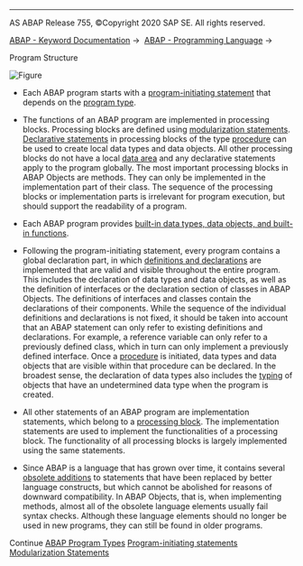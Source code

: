   

* * *

AS ABAP Release 755, ©Copyright 2020 SAP SE. All rights reserved.

[ABAP - Keyword Documentation](javascript:call_link\('abenabap.htm'\)) →  [ABAP - Programming Language](javascript:call_link\('abenabap_reference.htm'\)) → 

Program Structure

![Figure](abdoc_program.gif)

-   Each ABAP program starts with a [program-initiating statement](javascript:call_link\('abenabap_program_statement.htm'\)) that depends on the [program type](javascript:call_link\('abenprogram_type_oview.htm'\)).

-   The functions of an ABAP program are implemented in processing blocks. Processing blocks are defined using [modularization statements](javascript:call_link\('abenabap_language_modularization.htm'\)). [Declarative statements](javascript:call_link\('abenabap_declarations.htm'\)) in processing blocks of the type [procedure](javascript:call_link\('abenabap_language_procedures.htm'\)) can be used to create local data types and data objects. All other processing blocks do not have a local [data area](javascript:call_link\('abendata_area_glosry.htm'\) "Glossary Entry") and any declarative statements apply to the program globally. The most important processing blocks in ABAP Objects are methods. They can only be implemented in the implementation part of their class. The sequence of the processing blocks or implementation parts is irrelevant for program execution, but should support the readability of a program.

-   Each ABAP program provides [built-in data types, data objects, and built-in functions](javascript:call_link\('abenbuilt_in.htm'\)).

-   Following the program-initiating statement, every program contains a global declaration part, in which [definitions and declarations](javascript:call_link\('abenabap_declarations.htm'\)) are implemented that are valid and visible throughout the entire program. This includes the declaration of data types and data objects, as well as the definition of interfaces or the declaration section of classes in ABAP Objects. The definitions of interfaces and classes contain the declarations of their components. While the sequence of the individual definitions and declarations is not fixed, it should be taken into account that an ABAP statement can only refer to existing definitions and declarations. For example, a reference variable can only refer to a previously defined class, which in turn can only implement a previously defined interface. Once a [procedure](javascript:call_link\('abenprocedure_glosry.htm'\) "Glossary Entry") is initiated, data types and data objects that are visible within that procedure can be declared. In the broadest sense, the declaration of data types also includes the [typing](javascript:call_link\('abentyping.htm'\)) of objects that have an undetermined data type when the program is created.

-   All other statements of an ABAP program are implementation statements, which belong to a [processing block](javascript:call_link\('abenprocessing_block_glosry.htm'\) "Glossary Entry"). The implementation statements are used to implement the functionalities of a processing block. The functionality of all processing blocks is largely implemented using the same statements.

-   Since ABAP is a language that has grown over time, it contains several [obsolete additions](javascript:call_link\('abenabap_obsolete.htm'\)) to statements that have been replaced by better language constructs, but which cannot be abolished for reasons of downward compatibility. In ABAP Objects, that is, when implementing methods, almost all of the obsolete language elements usually fail syntax checks. Although these language elements should no longer be used in new programs, they can still be found in older programs.

Continue
[ABAP Program Types](javascript:call_link\('abenprogram_type_oview.htm'\))
[Program-initiating statements](javascript:call_link\('abenabap_program_statement.htm'\))
[Modularization Statements](javascript:call_link\('abenabap_language_modularization.htm'\))